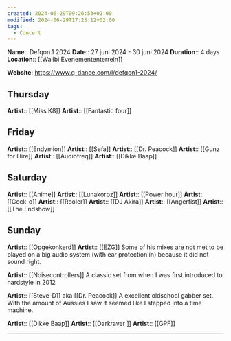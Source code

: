 ```yaml
---
created: 2024-06-29T09:26:53+02:00
modified: 2024-06-29T17:25:12+02:00
tags:
  - Concert
---
```

**Name**:: Defqon.1 2024
**Date**:: 27 juni 2024 - 30 juni 2024
**Duration**:: 4 days
**Location**:: [[Walibi Evenemententerrein]]

**Website**: <https://www.q-dance.com/l/defqon1-2024/>

## Thursday

**Artist**:: [[Miss K8]]
**Artist**::  [[Fantastic four]]

## Friday

**Artist**::  [[Endymion]]
**Artist**::  [[Sefa]]
**Artist**::  [[Dr. Peacock]]
**Artist**::  [[Gunz for Hire]]
**Artist**::  [[Audiofreq]]
**Artist**::  [[Dikke Baap]]

## Saturday

**Artist**::  [[Anime]]
**Artist**::  [[Lunakorpz]]
**Artist**::  [[Power hour]]
**Artist**::  [[Geck-o]]
**Artist**::  [[Rooler]]
**Artist**::  [[DJ Akira]]
**Artist**::  [[Angerfist]]
**Artist**::  [[The Endshow]]

## Sunday

**Artist**::  [[Opgekonkerd]]
**Artist**::  [[EZG]]
Some of his mixes are not met to be played on a big audio system (with ear protection in) because it did not sound right.

**Artist**::  [[Noisecontrollers]]
A classic set from when I was first introduced to hardstyle in 2012

**Artist**::  [[Steve-D]] aka [[Dr. Peacock]]
A excellent oldschool gabber set.
With the amount of Aussies I saw it seemed like I stepped into a time machine.

**Artist**::  [[Dikke Baap]]
**Artist**::  [[Darkraver ]]
**Artist**::  [[GPF]]

---
